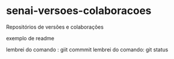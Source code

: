# senai-versoes-colaboracoes
Repositórios de versões e colaborações

exemplo de readme

lembrei do comando : giit commmit
lembrei do comando: git status

